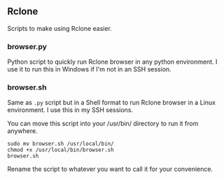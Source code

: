 ## Rclone

Scripts to make using Rclone easier.

### browser.py

Python script to quickly run Rclone browser in any python environment. I use it to run 
this in Windows if I'm not in an SSH session.

### browser.sh
Same as `.py` script but in a
Shell format to run Rclone browser in a Linux environment. I use this in my SSH sessions.

You can move this script into your /usr/bin/ directory to run it from anywhere.

```shell
sudo mv browser.sh /usr/local/bin/
chmod +x /usr/local/bin/browser.sh
browser.sh
```

Rename the script to whatever you want to call it for your convenience.